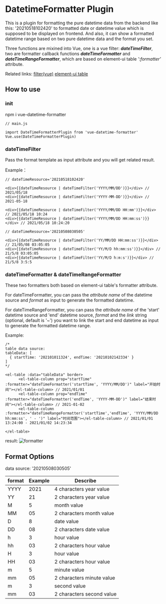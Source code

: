 # DatetimeFormatter Plugin

This is a plugin for formatting the pure datetime data from the backend like this: '20210518102420' to formatted date or datetime value which is supposed to be displayed on frontend. And also, it can show a formatted datetime range based on two pure datetime data and the format you set.

Three functions are mixined into Vue, one is a vue filter: ***dateTimeFilter***, two are formatter callback functions ***dateTimeFormatter*** and ***dateTimeRangeFormatter***, which are based on element-ui table *':formatter'* attribute.

Related links:  [filter(vue)](https://vuejs.org/v2/guide/filters.html)   [element-ui table](https://element.eleme.io/#/en-US/component/table)

## How to use
### init
npm i vue-datetime-formatter
```
// main.js

import DateTimeFormatterPlugin from 'vue-datetime-formatter'
Vue.use(DateTimeFormatterPlugin)

```

### dateTimeFilter
Pass the format template as input attribute and you will get related result.

Example：
```
// dateTimeResource='20210518102420'

<div>{{dateTimeResource | dateTimeFilter('YYYY/MM/DD')}}</div> // 2021/05/18
<div>{{dateTimeResource | dateTimeFilter('YYYY-MM-DD')}}</div> // 2021-05-18

<div>{{dateTimeResource | dateTimeFilter('YYYY/MM/DD HH:mm')}}</div> // 2021/05/18 10:24
<div>{{dateTimeResource | dateTimeFilter('YYYY/MM/DD HH:mm:ss')}}</div> // 2021/05/18 10:24:20

// dateTimeResource='20210508030505'

<div>{{dateTimeResource | dateTimeFilter('YY/MM/DD HH:mm:ss')}}</div> // 21/05/08 03:05:05
<div>{{dateTimeResource | dateTimeFilter('YY/M/D hh:mm:ss')}}</div> // 21/5/8 03:05:05
<div>{{dateTimeResource | dateTimeFilter('YY/M/D h:m:s')}}</div> // 21/5/8 3:5:5
```
### dateTimeFormatter & dateTimeRangeFormatter
These two formatters both based on element-ui table's formatter attribute.

For dateTimeFormatter, you can pass the _attribute name_ of the datetime source and _format_ as input to generate the formatted datetime.

For dateTimeRangeFormatter, you can pass the _attribute name_ of the 'start' datetime source and 'end' datetime source, _format_ and the _link_ string (optional, default is '~') you want to link the start and end datetime as input to generate the formatted datetime range.

Example:
```
/*
table data source:
tableData: [
  { startTime: '202101011324', endTime: '20210102142334' }
]
*/

<el-table :data="tableData" border>
      <el-table-column prop="startTime" :formatter="dateTimeFormatter('startTime', 'YYYY/MM/DD')" label="开始时间"></el-table-column> // 2021/01/01
      <el-table-column prop="endTime" :formatter="dateTimeFormatter('endTime', 'YYYY-MM-DD')" label="结束时间"></el-table-column> // 2021-01-02
      <el-table-column :formatter="dateTimeRangeFormatter('startTime','endTime', 'YYYY/MM/DD hh:mm:ss', ' - ')" label="时间范围"></el-table-column> // 2021/01/01 13:24:00 - 2021/01/02 14:23:34

</el-table>
```
result:
![formatter](https://user-images.githubusercontent.com/56863139/118585548-b6ea8900-b7cb-11eb-9243-968ab0e6dab0.png)

## Format Options
data source: '20210508030505'

| format     | Example | Describe |
| ----------- | ----------- | ---------- |
| YYYY      | 2021       | 4 characters year value |
| YY   | 21        | 2 characters year value |
| M   | 5        | month value |
| MM   | 05        | 2 characters month value |
| D   | 8        | date value |
| DD   | 08        | 2 characters date value |
| h   | 3        | hour value |
| hh   | 03        | 2 characters hour value |
| H   | 3        | hour value |
| HH   | 03        | 2 characters hour value |
| m   | 5        | minute value |
| mm   | 05       | 2 characters minute value |
| m   | 3        | second value |
| mm   | 03       | 2 characters second value |
